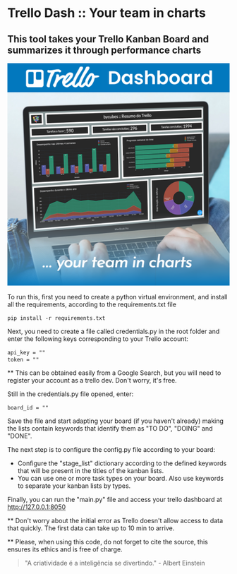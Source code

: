 ﻿# Trello Dash :: Your team in charts

## This tool takes your Trello Kanban Board and summarizes it through performance charts

![Exemplo de Imagem](./assets/trellodash3.png)

To run this, first you need to create a python virtual environment, 
and install all the requirements, according to the requirements.txt file

```
pip install -r requirements.txt
```

Next, you need to create a file called credentials.py in the root folder 
and enter the following keys corresponding to your Trello account:

```
api_key = ""
token = ""
```

** This can be obtained easily from a Google Search, 
but you will need to register your account as a trello dev. Don't worry, it's free.

Still in the credentials.py file opened, enter:

```
board_id = ""
```

Save the file and start adapting your board (if you haven't already) making the
lists contain keywords that identify them as "TO DO", "DOING" and "DONE".

The next step is to configure the config.py file according to your board:
* Configure the "stage_list" dictionary according to the defined keywords that will be present in the titles of the kanban lists.
* You can use one or more task types on your board. Also use keywords to separate your kanban lists by types.

Finally, you can run the "main.py" file and access your trello dashboard at http://127.0.0.1:8050

** Don't worry about the initial error as Trello doesn't allow access to data that quickly. The first data can take up to 10 min to arrive.

** Please, when using this code, do not forget to cite the source, this ensures its ethics and is free of charge.

> "A criatividade é a inteligência se divertindo." - Albert Einstein
